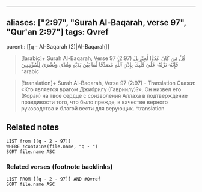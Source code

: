 
---
aliases: ["2:97", "Surah Al-Baqarah, verse 97", "Qur'an 2:97"]
tags: Qvref
---

parent:: [[q - Al-Baqarah (2)|Al-Baqarah]]

> [!arabic]+ Surah Al-Baqarah, Verse 97 (2:97)
> <span class="quran-arabic">قُلْ مَن كَانَ عَدُوًّا لِّجِبْرِيلَ فَإِنَّهُۥ نَزَّلَهُۥ عَلَىٰ قَلْبِكَ بِإِذْنِ ٱللَّهِ مُصَدِّقًا لِّمَا بَيْنَ يَدَيْهِ وَهُدًى وَبُشْرَىٰ لِلْمُؤْمِنِينَ</span>
^arabic

> [!translation]+ Surah Al-Baqarah, Verse 97 (2:97) - Translation
> Скажи: «Кто является врагом Джибрилу (Гавриилу)?». Он низвел его (Коран) на твое сердце с соизволения Аллаха в подтверждение правдивости того, что было прежде, в качестве верного руководства и благой вести для верующих.
^translation



## Related notes
```dataview
LIST from [[q - 2 - 97]]
WHERE !contains(file.name, "q - ")
SORT file.name ASC
```

### Related verses (footnote backlinks)
```dataview
LIST FROM [[q - 2 - 97]] AND #Qvref
SORT file.name ASC
```

